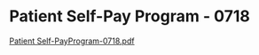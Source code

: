 # Patient Self-Pay Program - 0718

[Patient Self-PayProgram-0718.pdf](Patient%20Self-Pay%20Program%20-%200718%2089617828d4794eaabcb0b3733400c740/Patient_Self-PayProgram-0718.pdf)